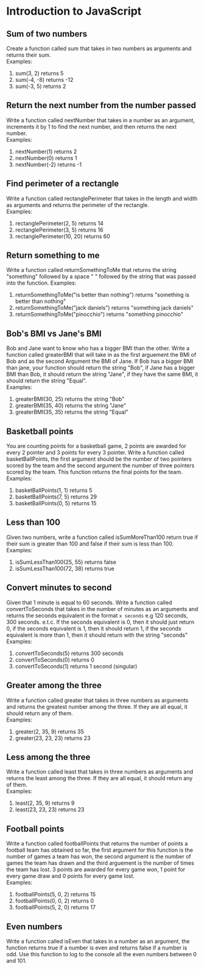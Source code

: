 # Introduction to JavaScript

## Sum of two numbers

Create a function called sum that takes in two numbers as arguments and returns their sum.  
Examples:

1. sum(3, 2) returns 5
1. sum(-4, -8) returns -12
1. sum(-3, 5) returns 2

## Return the next number from the number passed

Write a function called nextNumber that takes in a number as an argument, increments it by 1 to find the next number, and then returns the next number.  
Examples:

1. nextNumber(1) returns 2
1. nextNumber(0) returns 1
1. nextNumber(-2) returns -1

## Find perimeter of a rectangle

Write a function called rectanglePerimeter that takes in the length and width as arguments and returns the perimeter of the rectangle.  
Examples:

1. rectanglePerimeter(2, 5) returns 14
1. rectanglePerimeter(3, 5) returns 16
1. rectanglePerimeter(10, 20) returns 60

## Return something to me

Write a function called returnSomethingToMe that returns the string "something" followed by a space " " followed by the string that was passed into the function.
Examples:

1. returnSomethingToMe("is better than nothing") returns "something is better than nothing"
1. returnSomethingToMe("jack daniels") returns "something jack daniels"
1. returnSomethingToMe("pinocchio") returns "something pinocchio"

## Bob's BMI vs Jane's BMI

Bob and Jane want to know who has a bigger BMI than the other. Write a function called greaterBMI that will take in as the first arguement the BMI of Bob and as the second Argument the BMI of Jane. If Bob has a bigger BMI than jane, your function should return the string "Bob", if Jane has a bigger BMI than Bob, it should return the string "Jane", if they have the same BMI, it should return the string "Equal".  
Examples:

1. greaterBMI(30, 25) returns the string "Bob"
1. greaterBMI(35, 40) returns the string "Jane"
1. greaterBMI(35, 35) returns the string "Equal"

## Basketball points

You are counting points for a basketball game, 2 points are awarded for every 2 pointer and 3 points for every 3 pointer. Write a function called basketBallPoints, the first argument should be the number of two pointers scored by the team and the second argument the number of three pointers scored by the team. This function returns the final points for the team.  
Examples:

1. basketBallPoints(1, 1) returns 5
1. basketBallPoints(7, 5) returns 29
1. basketBallPoints(0, 5) returns 15

## Less than 100

Given two numbers, write a function called isSumMoreThan100 return true if their sum is greater than 100 and false if their sum is less than 100.  
Examples:

1. isSumLessThan100(25, 55) returns false
1. isSumLessThan100(72, 38) returns true

## Convert minutes to second

Given that 1 minute is equal to 60 seconds. Write a function called convertToSeconds that takes in the number of minutes as an arguments and returns the seconds equivalent in the format `x seconds` e.g 120 seconds, 300 seconds. e.t.c. If the seconds equivalent is 0, then it should just return 0, if the seconds equivalent is 1, then it should return 1, if the seconds equivalent is more than 1, then it should return with the string "seconds"  
Examples:

1. convertToSeconds(5) returns 300 seconds
1. convertToSeconds(0) returns 0
1. convertToSeconds(1) returns 1 second (singular)

## Greater among the three

Write a function called greater that takes in three numbers as arguments and returns the greatest number among the three. If they are all equal, it should return any of them.  
Examples:

1. greater(2, 35, 9) returns 35
1. greater(23, 23, 23) returns 23

## Less among the three

Write a function called least that takes in three numbers as arguments and returns the least among the three. If they are all equal, it should return any of them.  
Examples:

1. least(2, 35, 9) returns 9
1. least(23, 23, 23) returns 23

## Football points

Write a function called footballPoints that returns the number of points a football team has obtained so far, the first argument for this function is the number of games a team has won, the second argument is the number of games the team has drawn and the third arguement is the number of times the team has lost. 3 points are awarded for every game won, 1 point for every game draw and 0 points for every game lost.  
Examples:

1. footballPoints(5, 0, 2) returns 15
1. footballPoints(0, 0, 2) returns 0
1. footballPoints(5, 2, 0) returns 17

## Even numbers

Write a function called isEven that takes in a number as an argument, the function returns true if a number is even and returns false if a number is odd. Use this function to log to the console all the even numbers between 0 and 101.
